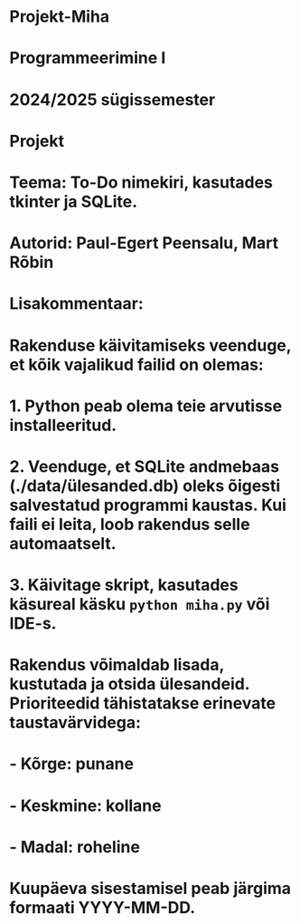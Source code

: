 # Projekt-Miha

# Programmeerimine I
# 2024/2025 sügissemester
#
# Projekt
# Teema: To-Do nimekiri, kasutades tkinter ja SQLite.
#
#
# Autorid: Paul-Egert Peensalu, Mart Rõbin
#
# Lisakommentaar:
# Rakenduse käivitamiseks veenduge, et kõik vajalikud failid on olemas:
# 1. Python peab olema teie arvutisse installeeritud.
# 2. Veenduge, et SQLite andmebaas (./data/ülesanded.db) oleks õigesti salvestatud programmi kaustas. Kui faili ei leita, loob rakendus selle automaatselt.
# 3. Käivitage skript, kasutades käsureal käsku `python miha.py` või IDE-s.
# 
# Rakendus võimaldab lisada, kustutada ja otsida ülesandeid. Prioriteedid tähistatakse erinevate taustavärvidega:
# - Kõrge: punane
# - Keskmine: kollane
# - Madal: roheline
# 
# Kuupäeva sisestamisel peab järgima formaati YYYY-MM-DD.
#
